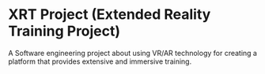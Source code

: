 # XRT Project (Extended Reality Training Project)

A Software engineering project about using VR/AR technology for creating a platform that provides extensive and immersive training.

 
